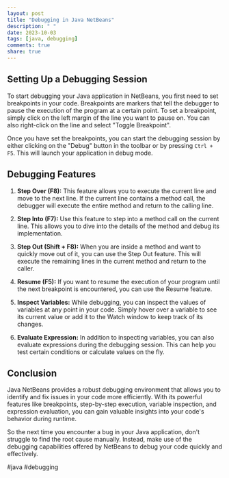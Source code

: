```yaml
---
layout: post
title: "Debugging in Java NetBeans"
description: " "
date: 2023-10-03
tags: [java, debugging]
comments: true
share: true
---
```


## Setting Up a Debugging Session

To start debugging your Java application in NetBeans, you first need to set breakpoints in your code. Breakpoints are markers that tell the debugger to pause the execution of the program at a certain point. To set a breakpoint, simply click on the left margin of the line you want to pause on. You can also right-click on the line and select "Toggle Breakpoint".

Once you have set the breakpoints, you can start the debugging session by either clicking on the "Debug" button in the toolbar or by pressing `Ctrl + F5`. This will launch your application in debug mode.

## Debugging Features

1. **Step Over (F8):** This feature allows you to execute the current line and move to the next line. If the current line contains a method call, the debugger will execute the entire method and return to the calling line.

2. **Step Into (F7):** Use this feature to step into a method call on the current line. This allows you to dive into the details of the method and debug its implementation.

3. **Step Out (Shift + F8):** When you are inside a method and want to quickly move out of it, you can use the Step Out feature. This will execute the remaining lines in the current method and return to the caller.

4. **Resume (F5):** If you want to resume the execution of your program until the next breakpoint is encountered, you can use the Resume feature.

5. **Inspect Variables:** While debugging, you can inspect the values of variables at any point in your code. Simply hover over a variable to see its current value or add it to the Watch window to keep track of its changes.

6. **Evaluate Expression:** In addition to inspecting variables, you can also evaluate expressions during the debugging session. This can help you test certain conditions or calculate values on the fly.

## Conclusion

Java NetBeans provides a robust debugging environment that allows you to identify and fix issues in your code more efficiently. With its powerful features like breakpoints, step-by-step execution, variable inspection, and expression evaluation, you can gain valuable insights into your code's behavior during runtime.

So the next time you encounter a bug in your Java application, don't struggle to find the root cause manually. Instead, make use of the debugging capabilities offered by NetBeans to debug your code quickly and effectively.

#java #debugging
